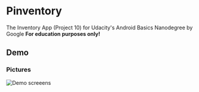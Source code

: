 # Pinventory

The Inventory App (Project 10) for Udacity's Android Basics Nanodegree by Google **For education purposes only!**

## Demo

### Pictures

![Demo screeens](https://farm5.staticflickr.com/4294/35979547865_d898d15081_o.png)
